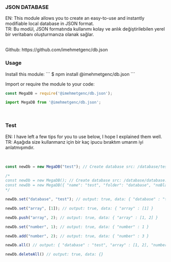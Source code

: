 <h3>JSON DATABASE</h3>
<p>
EN: This module allows you to create an easy-to-use and instantly modifiable local database in JSON format.<br/>
TR: Bu modül, JSON formatında kullanımı kolay ve anlık değiştirilebilen yerel bir veritabanı oluşturmanıza olanak sağlar.<br/>
</p>
<br/>
Github: https://github.com/imehmetgenc/db.json<br>

<h3>Usage</h3>
Install this module:
```
$ npm install @imehmetgenc/db.json
```

Import or require the module to your code:
```js
const MegaDB = require('@imehmetgenc/db.json');
```

```js
import MegaDB from '@imehmetgenc/db.json';

```
<br/>


<h3>Test</h3>
<p>
EN: I have left a few tips for you to use below, I hope I explained them well.<br>
TR: Aşağıda size kullanmanz için bir kaç ipucu bıraktım umarım iyi anlatmışımdır.<br>
</p>
<br/>


```js
const newDb = new MegaDB("test"); // Create database src: /database/test.json

/*
const newDb = new MegaDB(); // Create database src: /database/database.json
const newDb = new MegaDB({ "name": "test", "folder": "database", "noBlankData": true, "readable": true }); // Create database src: /database/test.json
*/

newDb.set("database", "test"); // output: true, data: { "database" : "test" }

newDb.set("array", [1]); // output: true, data: { "array" : [1] }

newDb.push("array", 2); // output: true, data: { "array" : [1, 2] }

newDb.set("number", 1); // output: true, data: { "number" : 1 }

newDb.add("number", 2); // output: true, data: { "number" : 3 }

newDb.all() // output: { "database" : "test", "array" : [1, 2], "number" : 3 }

newDb.deleteAll() // output: true, data: {}
```

